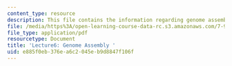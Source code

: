 ```yaml
---
content_type: resource
description: This file contains the information regarding genome assembly.
file: /media/https%3A/open-learning-course-data-rc.s3.amazonaws.com/7-91j-foundations-of-computational-and-systems-biology-spring-2014/e885f0eb376ea6c2045eb9d8847f106f_MIT7_91JS14_Lecture6.pdf
file_type: application/pdf
resourcetype: Document
title: 'Lecture6: Genome Assembly '
uid: e885f0eb-376e-a6c2-045e-b9d8847f106f
---
```


